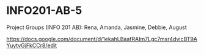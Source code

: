 # INFO201-AB-5
Project Groups (INFO 201 AB):  Rena, Amanda, Jasmine, Debbie,  August

https://docs.google.com/document/d/1ekahLBaafRAIm7Lgc7msr4dvicBT9AYuytvGjFkCCr8/edit
